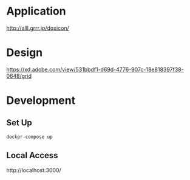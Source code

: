 # Application
http://alll.grrr.jp/dqxicon/

# Design
https://xd.adobe.com/view/531bbdf1-d69d-4776-907c-18e818397f38-0648/grid

# Development
## Set Up

```
docker-compose up
```

## Local Access
http://localhost:3000/
